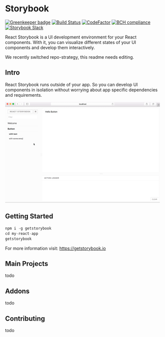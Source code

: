 # Storybook
[![Greenkeeper badge](https://badges.greenkeeper.io/storybooks/storybook.svg)](https://greenkeeper.io/)
[![Build Status](https://travis-ci.org/storybooks/storybook.svg?branch=master)](https://travis-ci.org/storybooks/storybook)
[![CodeFactor](https://www.codefactor.io/repository/github/storybooks/storybook/badge)](https://www.codefactor.io/repository/github/storybooks/storybook)
[![BCH compliance](https://bettercodehub.com/edge/badge/storybooks/storybook)](https://bettercodehub.com/results/storybooks/storybook)  
[![Storybook Slack](https://storybooks-slackin.herokuapp.com/badge.svg)](https://storybooks-slackin.herokuapp.com/)

React Storybook is a UI development environment for your React components. With it, you can visualize different states of your UI components and develop them interactively.

We recently switched repo-strategy, this readme needs editing.

## Intro
React Storybook runs outside of your app. So you can develop UI components in isolation without worrying about app specific dependencies and requirements.

![React Storybook Screenshot](packages/react-storybook/docs/demo.gif)

## Getting Started

```js
npm i -g getstorybook
cd my-react-app
getstorybook
```

For more information visit: https://getstorybook.io

## Main Projects
todo

## Addons
todo

## Contributing
todo









